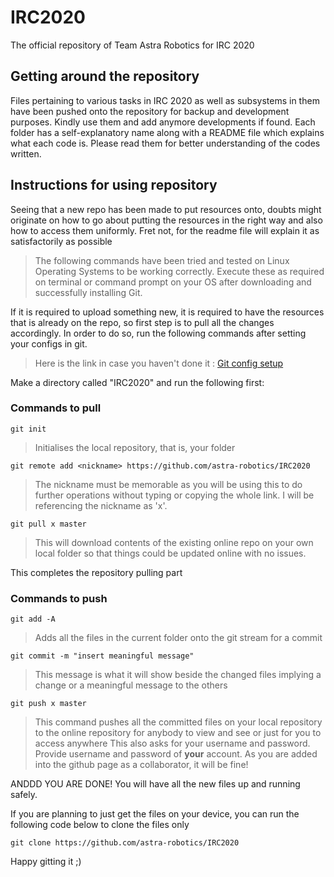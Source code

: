 # IRC2020
The official repository of Team Astra Robotics for IRC 2020

## Getting around the repository

Files pertaining to various tasks in IRC 2020 as well as subsystems in them have been pushed onto the repository for backup and development purposes. Kindly use them and add anymore developments if found. Each folder has a self-explanatory name along with a README file which explains what each code is. Please read them for better understanding of the codes written.

## Instructions for using repository
Seeing that a new repo has been made to put resources onto, doubts might originate on how to go about putting the resources in the right way and also how to access them uniformly. Fret not, for the readme file will explain it as satisfactorily as possible 

>The following commands have been tried and tested on Linux Operating Systems to be working correctly. Execute these as required on terminal or command prompt on your OS after downloading and successfully installing Git. 

If it is required to upload something new, it is required to have the resources that is already on the repo, so first step is to pull all the changes accordingly. In order to do so, run the following commands after setting your configs in git. 
> Here is the link in case you haven't done it : [Git config setup](https://confluence.atlassian.com/bitbucket/configure-your-dvcs-username-for-commits-950301867.html)

Make a directory called "IRC2020" and run the following first:

### Commands to pull 
`git init`
>Initialises the local repository, that is, your folder

`git remote add <nickname> https://github.com/astra-robotics/IRC2020`
>The nickname must be memorable as you will be using this to do further operations without typing or copying the whole link. I will be referencing the nickname as 'x'.

`git pull x master`
>This will download contents of the existing online repo on your own local folder so that things could be updated online with no issues. 

This completes the repository pulling part 

### Commands to push 
`git add -A`
>Adds all the files in the current folder onto the git stream for a commit 

`git commit -m "insert meaningful message"`
>This message is what it will show beside the changed files implying a change or a meaningful message to the others

`git push x master`
>This command pushes all the committed files on your local repository to the online repository for anybody to view and see or just for you to access anywhere
>This also asks for your username and password. Provide username and password of **your** account. As you are added into the github page as a collaborator, it will be fine!

ANDDD YOU ARE DONE! You will have all the new files up and running safely. 

If you are planning to just get the files on your device, you can run the following code below to clone the files only

`git clone https://github.com/astra-robotics/IRC2020`

Happy gitting it ;)
